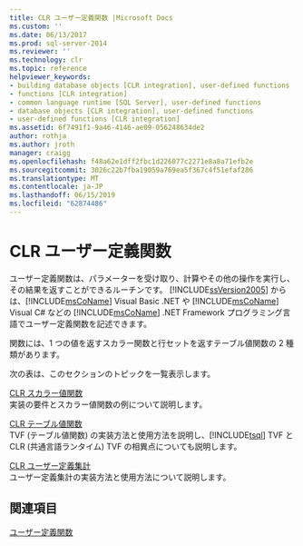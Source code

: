 ```yaml
---
title: CLR ユーザー定義関数 |Microsoft Docs
ms.custom: ''
ms.date: 06/13/2017
ms.prod: sql-server-2014
ms.reviewer: ''
ms.technology: clr
ms.topic: reference
helpviewer_keywords:
- building database objects [CLR integration], user-defined functions
- functions [CLR integration]
- common language runtime [SQL Server], user-defined functions
- database objects [CLR integration], user-defined functions
- user-defined functions [CLR integration]
ms.assetid: 6f7491f1-9a46-4146-ae09-056248634de2
author: rothja
ms.author: jroth
manager: craigg
ms.openlocfilehash: f48a62e1dff2fbc1d226077c2271e8a8a71efb2e
ms.sourcegitcommit: 3026c22b7fba19059a769ea5f367c4f51efaf286
ms.translationtype: MT
ms.contentlocale: ja-JP
ms.lasthandoff: 06/15/2019
ms.locfileid: "62874486"
---
```

# <a name="clr-user-defined-functions"></a>CLR ユーザー定義関数
  ユーザー定義関数は、パラメーターを受け取り、計算やその他の操作を実行し、その結果を返すことができるルーチンです。 [!INCLUDE[ssVersion2005](../../includes/ssversion2005-md.md)] からは、[!INCLUDE[msCoName](../../includes/msconame-md.md)] Visual Basic .NET や [!INCLUDE[msCoName](../../includes/msconame-md.md)] Visual C# などの [!INCLUDE[msCoName](../../includes/msconame-md.md)] .NET Framework プログラミング言語でユーザー定義関数を記述できます。  
  
 関数には、1 つの値を返すスカラー関数と行セットを返すテーブル値関数の 2 種類があります。  
  
 次の表は、このセクションのトピックを一覧表示します。  
  
 [CLR スカラー値関数](clr-scalar-valued-functions.md)  
 実装の要件とスカラー値関数の例について説明します。  
  
 [CLR テーブル値関数](clr-table-valued-functions.md)  
 TVF (テーブル値関数) の実装方法と使用方法を説明し、[!INCLUDE[tsql](../../includes/tsql-md.md)] TVF と CLR (共通言語ランタイム) TVF の相異点についても説明します。  
  
 [CLR ユーザー定義集計](clr-user-defined-aggregates.md)  
 ユーザー定義集計の実装方法と使用方法について説明します。  
  
## <a name="see-also"></a>関連項目  
 [ユーザー定義関数](../user-defined-functions/user-defined-functions.md)  
  
  
